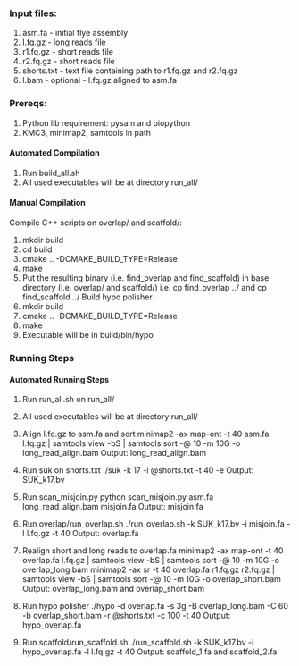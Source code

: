 ### Input files:
1. asm.fa - initial flye assembly
2. l.fq.gz - long reads file
3. r1.fq.gz - short reads file
4. r2.fq.gz - short reads file
5. shorts.txt - text file containing path to r1.fq.gz and r2.fq.gz
6. l.bam - optional - l.fq.gz aligned to asm.fa

### Prereqs:
1. Python lib requirement: pysam and biopython
2. KMC3, minimap2, samtools in path

#### Automated Compilation
1. Run build_all.sh
2. All used executables will be at directory run_all/

#### Manual Compilation
Compile C++ scripts on overlap/ and scaffold/:
1. mkdir build
2. cd build
3. cmake .. -DCMAKE_BUILD_TYPE=Release
4. make
5. Put the resulting binary (i.e. find_overlap and find_scaffold) in base directory (i.e. overlap/ and scaffold/)
    i.e. cp find_overlap ../ and cp find_scaffold ../
Build hypo polisher
1. mkdir build
2. cmake .. -DCMAKE_BUILD_TYPE=Release
3. make
4. Executable will be in build/bin/hypo

### Running Steps

#### Automated Running Steps
1. Run run_all.sh on run_all/

2. All used executables will be at directory run_all/

1. Align l.fq.gz to asm.fa and sort
minimap2 -ax map-ont -t 40 asm.fa l.fq.gz | samtools view -bS | samtools sort -@ 10 -m 10G -o long_read_align.bam
Output: long_read_align.bam

2. Run suk on shorts.txt
./suk -k 17 -i @shorts.txt -t 40 -e
Output: SUK_k17.bv

3. Run scan_misjoin.py
python scan_misjoin.py asm.fa long_read_align.bam misjoin.fa
Output: misjoin.fa

4. Run overlap/run_overlap.sh
./run_overlap.sh -k SUK_k17.bv -i misjoin.fa -l l.fq.gz -t 40
Output: overlap.fa

5. Realign short and long reads to overlap.fa
minimap2 -ax map-ont -t 40 overlap.fa l.fq.gz | samtools view -bS | samtools sort -@ 10 -m 10G -o overlap_long.bam
minimap2 -ax sr -t 40 overlap.fa r1.fq.gz r2.fq.gz | samtools view -bS | samtools sort -@ 10 -m 10G -o overlap_short.bam
Output: overlap_long.bam and overlap_short.bam

5. Run hypo polisher
./hypo -d overlap.fa -s 3g -B overlap_long.bam -C 60 -b overlap_short.bam -r @shorts.txt -c 100 -t 40
Output: hypo_overlap.fa

6. Run scaffold/run_scaffold.sh
./run_scaffold.sh -k SUK_k17.bv -i hypo_overlap.fa -l l.fq.gz -t 40
Output: scaffold_1.fa and scaffold_2.fa
